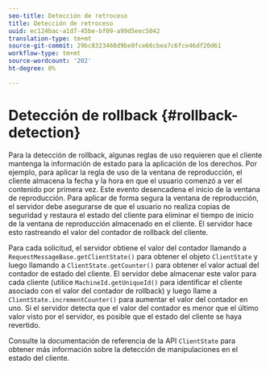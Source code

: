```yaml
---
seo-title: Detección de retroceso
title: Detección de retroceso
uuid: ec124bac-a1d7-45be-bf09-a99d5eec5042
translation-type: tm+mt
source-git-commit: 29bc8323460d9be0fce66cbea7c6fce46df20d61
workflow-type: tm+mt
source-wordcount: '202'
ht-degree: 0%

---
```



# Detección de rollback {#rollback-detection}

Para la detección de rollback, algunas reglas de uso requieren que el cliente mantenga la información de estado para la aplicación de los derechos. Por ejemplo, para aplicar la regla de uso de la ventana de reproducción, el cliente almacena la fecha y la hora en que el usuario comenzó a ver el contenido por primera vez. Este evento desencadena el inicio de la ventana de reproducción. Para aplicar de forma segura la ventana de reproducción, el servidor debe asegurarse de que el usuario no realiza copias de seguridad y restaura el estado del cliente para eliminar el tiempo de inicio de la ventana de reproducción almacenado en el cliente. El servidor hace esto rastreando el valor del contador de rollback del cliente.

Para cada solicitud, el servidor obtiene el valor del contador llamando a `RequestMessageBase.getClientState()` para obtener el objeto `ClientState` y luego llamando a `ClientState.getCounter()` para obtener el valor actual del contador de estado del cliente. El servidor debe almacenar este valor para cada cliente (utilice `MachineId.getUniqueId()` para identificar el cliente asociado con el valor del contador de rollback) y luego llame a `ClientState.incrementCounter()` para aumentar el valor del contador en uno. Si el servidor detecta que el valor del contador es menor que el último valor visto por el servidor, es posible que el estado del cliente se haya revertido.

Consulte la documentación de referencia de la API `ClientState` para obtener más información sobre la detección de manipulaciones en el estado del cliente.
